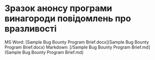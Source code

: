 # Зразок анонсу програми винагороди повідомлень про вразливості

MS Word: [Sample Bug Bounty Program Brief.docx](Sample Bug Bounty Program Brief.docx)
Markdown: [/Sample Bug Bounty Program Brief.md](Sample Bug Bounty Program Brief.md)